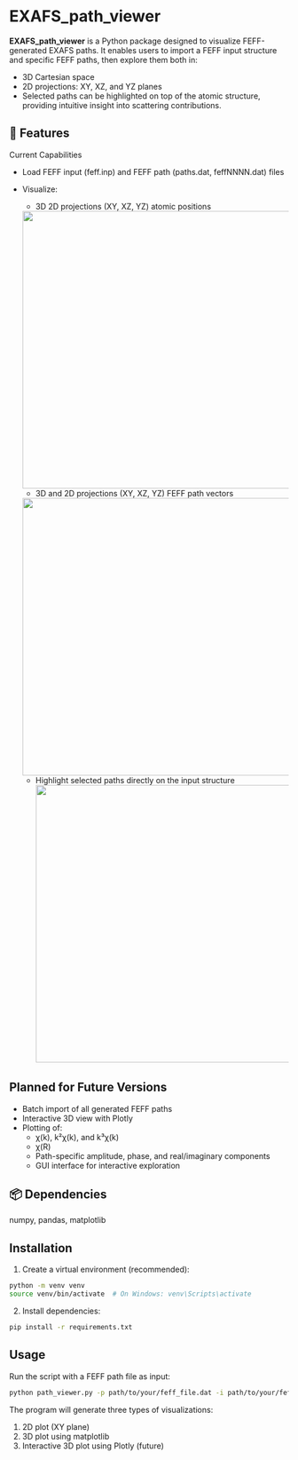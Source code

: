 # EXAFS_path_viewer
**EXAFS_path_viewer** is a Python package designed to visualize FEFF-generated EXAFS paths. It enables users to import a FEFF input structure and specific FEFF paths, then explore them both in:

- 3D Cartesian space  
- 2D projections: XY, XZ, and YZ planes  
- Selected paths can be highlighted on top of the atomic structure, providing intuitive insight into scattering contributions.  

## 🚧 Features
Current Capabilities
- Load FEFF input (feff.inp) and FEFF path (paths.dat, feffNNNN.dat) files
- Visualize:
  - 3D 2D projections (XY, XZ, YZ) atomic positions
  <img src="https://github.com/user-attachments/assets/399d2779-5992-4192-bc11-b961b9d4eb2c" width="500">

  - 3D and 2D projections (XY, XZ, YZ) FEFF path vectors
  <img src="https://github.com/user-attachments/assets/c8b43553-45c0-4273-a60d-422cd5457c4c" width="500">

  - Highlight selected paths directly on the input structure  
    <img src="https://github.com/user-attachments/assets/a556b756-1ca3-41d1-a413-d608b5752f6c" width="500">

## Planned for Future Versions 
- Batch import of all generated FEFF paths
- Interactive 3D view with  Plotly
- Plotting of:
  - χ(k), k²χ(k), and k³χ(k)
  - χ(R)
  - Path-specific amplitude, phase, and real/imaginary components
  - GUI interface for interactive exploration

## 📦 Dependencies  
numpy, pandas, matplotlib


## Installation

1. Create a virtual environment (recommended):
```bash
python -m venv venv
source venv/bin/activate  # On Windows: venv\Scripts\activate
```

2. Install dependencies:
```bash
pip install -r requirements.txt
```

## Usage

Run the script with a FEFF path file as input:
```bash
python path_viewer.py -p path/to/your/feff_file.dat -i path/to/your/feff_inp_file.inp 
```

The program will generate three types of visualizations:
1. 2D plot (XY plane)
2. 3D plot using matplotlib
3. Interactive 3D plot using Plotly (future)
